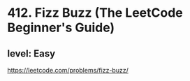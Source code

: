 # 412. Fizz Buzz (The LeetCode Beginner's Guide)
## level: Easy

https://leetcode.com/problems/fizz-buzz/
